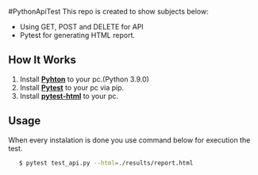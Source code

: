 #PythonApiTest
This repo is created to show subjects below:

* Using GET, POST and DELETE for API
* Pytest for generating HTML report.


[Pyhton]: https://www.python.org/
[Pytest]: https://docs.pytest.org/en/6.2.x/getting-started.html
[pytest-html]: https://pypi.org/project/pytest-html/

## How It Works

1. Install **[Pyhton]** to your pc.(Python 3.9.0)
2. Install **[Pytest]** to your pc via pip.
3. Install **[pytest-html]** to your pc.

## Usage
When every instalation is done you use command below for execution the test.

 ```sh
    $ pytest test_api.py --html=./results/report.html 
 ```
